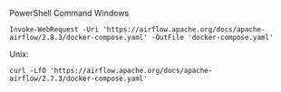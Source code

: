 
PowerShell Command
Windows
```
Invoke-WebRequest -Uri 'https://airflow.apache.org/docs/apache-airflow/2.8.3/docker-compose.yaml' -OutFile 'docker-compose.yaml'
```
Unix:
```
curl -LfO 'https://airflow.apache.org/docs/apache-airflow/2.7.3/docker-compose.yaml'
```
